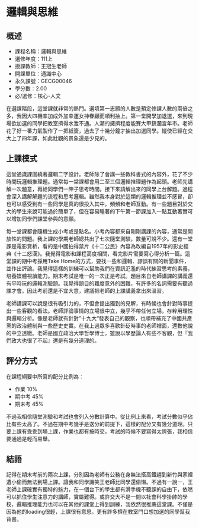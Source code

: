 # 邏輯與思維
## 概述
- 課程名稱：邏輯與思維
- 選修年度：111上
- 授課教師：王冠生老師
- 開課單位：通識中心 
- 永久課號：GECG00046
- 學分數：2.00
- 必/選修：核心-人文

在選課階段，這堂課就非常的熱門。選填第一志願的人數是預定修課人數的兩倍之多，我因大四機率加成外加幸運女神眷顧而順利抽上。第一堂開學加退選，來到現場欲加選的同學把教室擠得水泄不通。人潮的擁擠程度能賽大甲鎮瀾宮年市。老師花了好一番力氣製作了一把紙簽，過去了十幾分鐘才抽出加選同學。縱使已經在交大上了四年課，如此壯觀的景象還是少見的。

## 上課模式

這堂通識課圍繞著邏輯二字設計。老師除了會講一些教科書式的內容外，花了不少時間玩邏輯推理題。通常每一棠課都會用二至三個邏輯推理題作為起頭。老師先講解一次題意，再給同學們一陣子思考時間。接下來請解出來的同學上台解題。過程會深入講解解題的流程和思考邏輯。雖然我本身對於這類的邏輯推理並不感冒，卻也可以感受到有一些同學是真的很投入其中，頻頻和老師互動。有一些題目對於交大的學生來說可能過於簡單了，但在容易睡著的下午第一節課加入一點互動著實可以增加同學們課堂參與的意願。

每一堂課都會隨機生成小考或是點名。小考內容都來自剛剛講課的內容，通常是開放性的問題。我上課的學期老師總共出了七次隨堂測驗，數量可說不少。還有一堂課是電影賞析，看的是中國拍得禁片《十二公民》內容為改編自1957年的影史經典《十二怒漢》。我覺得電影和課程高度相關，看完影片需要寫心得分析一篇。這堂課的期中考採用Take Home的方式，要找一些和邏輯、謬誤有關的新聞事件，並作出評論。我覺得這樣的訓練可以幫助我們在資訊氾濫的時代練習思考的素養，培養媒體視讀能力。期末考試是唯一的一次正是考試。題目來自老師講課的講義還有平時玩的邏輯測驗題。我覺得題目的難度意外的困難，有許多的名詞需要有聽過課才會。因此考前還是不宜大意，建議把老師的上課講義拿出來溫習。

老師講課可以說是很有吸引力的，不但會提出獨到的見解，有時候也會針對時事提出一些客觀的看法。老師評論事情的立場很中立，幾乎不帶任何立場，存粹用理性與邏輯分析。像是老師就有針對”十九大“發表自己的觀察，也順帶補充了中國共產黨的政治體制與一些歷史史實。在我上過眾多喜歡針砭時事的老師裡面，還數他說的中立透徹。老師是國立政治大學哲學博士，雖說以學歷論人有些不客觀，但『我們政大也很了不起』還是有幾分道理的。

## 評分方式

在課程綱要中所寫的配分比例為：

- 作業 10% 
- 期中考 45% 
- 期末考 45% 

不過我相信隨堂測驗和考試也會列入分數計算中。從比例上來看，考試分數似乎佔比有些太高了。不過在期中考幾乎是送分的前提下，這樣的配分又有幾分道理。只要上課有乖乖到場上課，作業也都有按時交，考試的時候不要寫得太誇張，我相信要通過是輕而易舉。

## 結語
記得在期末考前的兩次上課，分別因為老師有公務在身無法搭高鐵趕到新竹與家裡遭小偷而無法到場上課。讓我和同學譏笑王老師比同學還偷懶。不過有一說一，王老師上課確實有獨特的魅力，在一個台下的學生都有滑手機不聽課的自由下，依嘫可以抓住學生注意力的講師，實屬難得。或許交大不是一間以社會科學掛帥的學校，邏輯推理能力也可以在其他的課堂上得到訓練，我依然很推薦這堂課。不僅是因為他的loading很輕，上課很有意思。更有許多擠在教室門口想加選的同學幫我背書。


